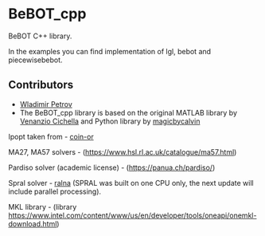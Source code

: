 # BeBOT_cpp
BeBOT C++ library.

In the examples you can find implementation of lgl, bebot and piecewisebebot.

## Contributors
- [Wladimir Petrov](https://github.com/wladimirpetrov)
- The BeBOT_cpp library is based on the original MATLAB library by [Venanzio Cichella](https://github.com/caslabuiowa/BeBOT_MATLAB) and Python library by [magicbycalvin](https://github.com/caslabuiowa/BeBOT)

Ipopt taken from - [coin-or](https://github.com/coin-or)

MA27, MA57 solvers - (https://www.hsl.rl.ac.uk/catalogue/ma57.html)

Pardiso solver (academic license) - (https://panua.ch/pardiso/)

Spral solver - [ralna](https://github.com/ralna) (SPRAL was built on one CPU only, the next update will include parallel processing).

MKL library - (library https://www.intel.com/content/www/us/en/developer/tools/oneapi/onemkl-download.html)

